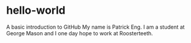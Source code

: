 # hello-world
A basic introduction to GitHub
My name is Patrick Eng. I am a student at George Mason and I one day hope to work at Roosterteeth.
